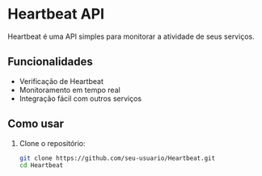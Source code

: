 # Heartbeat API

Heartbeat é uma API simples para monitorar a atividade de seus serviços.

## Funcionalidades

- Verificação de Heartbeat
- Monitoramento em tempo real
- Integração fácil com outros serviços

## Como usar

1. Clone o repositório:
   ```bash
   git clone https://github.com/seu-usuario/Heartbeat.git
   cd Heartbeat
